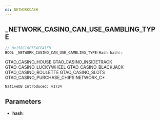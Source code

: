 ```yaml
---
ns: NETWORKCASH
---
```

## _NETWORK_CASINO_CAN_USE_GAMBLING_TYPE

```c
// 0x158C16F5E4CF41F8
BOOL _NETWORK_CASINO_CAN_USE_GAMBLING_TYPE(Hash hash);
```

GTAO_CASINO_HOUSE
GTAO_CASINO_INSIDETRACK
GTAO_CASINO_LUCKYWHEEL
GTAO_CASINO_BLACKJACK
GTAO_CASINO_ROULETTE
GTAO_CASINO_SLOTS
GTAO_CASINO_PURCHASE_CHIPS
NETWORK_C*

```
NativeDB Introduced: v1734
```

## Parameters
* **hash**:
